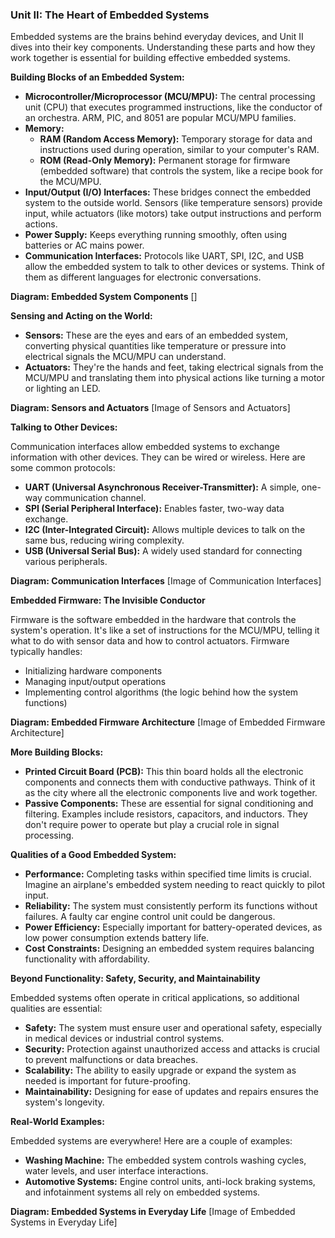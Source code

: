 ### **Unit II: The Heart of Embedded Systems**

Embedded systems are the brains behind everyday devices, and Unit II dives into their key components. Understanding these parts and how they work together is essential for building effective embedded systems.

**Building Blocks of an Embedded System:**

* **Microcontroller/Microprocessor (MCU/MPU):** The central processing unit (CPU) that executes programmed instructions, like the conductor of an orchestra. ARM, PIC, and 8051 are popular MCU/MPU families.
* **Memory:**
    * **RAM (Random Access Memory):** Temporary storage for data and instructions used during operation, similar to your computer's RAM.
    * **ROM (Read-Only Memory):** Permanent storage for firmware (embedded software) that controls the system, like a recipe book for the MCU/MPU.
* **Input/Output (I/O) Interfaces:** These bridges connect the embedded system to the outside world. Sensors (like temperature sensors) provide input, while actuators (like motors) take output instructions and perform actions.
* **Power Supply:** Keeps everything running smoothly, often using batteries or AC mains power.
* **Communication Interfaces:** Protocols like UART, SPI, I2C, and USB allow the embedded system to talk to other devices or systems. Think of them as different languages for electronic conversations.

**Diagram: Embedded System Components**
[]

**Sensing and Acting on the World:**

* **Sensors:** These are the eyes and ears of an embedded system, converting physical quantities like temperature or pressure into electrical signals the MCU/MPU can understand.
* **Actuators:** They're the hands and feet, taking electrical signals from the MCU/MPU and translating them into physical actions like turning a motor or lighting an LED.

**Diagram: Sensors and Actuators**
[Image of Sensors and Actuators]

**Talking to Other Devices:**

Communication interfaces allow embedded systems to exchange information with other devices. They can be wired or wireless. Here are some common protocols:

* **UART (Universal Asynchronous Receiver-Transmitter):** A simple, one-way communication channel.
* **SPI (Serial Peripheral Interface):** Enables faster, two-way data exchange.
* **I2C (Inter-Integrated Circuit):** Allows multiple devices to talk on the same bus, reducing wiring complexity.
* **USB (Universal Serial Bus):** A widely used standard for connecting various peripherals.

**Diagram: Communication Interfaces**
[Image of Communication Interfaces]

**Embedded Firmware: The Invisible Conductor**

Firmware is the software embedded in the hardware that controls the system's operation. It's like a set of instructions for the MCU/MPU, telling it what to do with sensor data and how to control actuators. Firmware typically handles:

*  Initializing hardware components
*  Managing input/output operations
*  Implementing control algorithms (the logic behind how the system functions)

**Diagram: Embedded Firmware Architecture**
[Image of Embedded Firmware Architecture]

**More Building Blocks:**

* **Printed Circuit Board (PCB):** This thin board holds all the electronic components and connects them with conductive pathways. Think of it as the city where all the electronic components live and work together.
* **Passive Components:** These are essential for signal conditioning and filtering. Examples include resistors, capacitors, and inductors. They don't require power to operate but play a crucial role in signal processing.

**Qualities of a Good Embedded System:**

* **Performance:** Completing tasks within specified time limits is crucial. Imagine an airplane's embedded system needing to react quickly to pilot input.
* **Reliability:** The system must consistently perform its functions without failures. A faulty car engine control unit could be dangerous.
* **Power Efficiency:** Especially important for battery-operated devices, as low power consumption extends battery life.
* **Cost Constraints:** Designing an embedded system requires balancing functionality with affordability.

**Beyond Functionality: Safety, Security, and Maintainability**

Embedded systems often operate in critical applications, so additional qualities are essential:

* **Safety:** The system must ensure user and operational safety, especially in medical devices or industrial control systems.
* **Security:** Protection against unauthorized access and attacks is crucial to prevent malfunctions or data breaches.
* **Scalability:** The ability to easily upgrade or expand the system as needed is important for future-proofing.
* **Maintainability:** Designing for ease of updates and repairs ensures the system's longevity.

**Real-World Examples:**

Embedded systems are everywhere! Here are a couple of examples:

* **Washing Machine:** The embedded system controls washing cycles, water levels, and user interface interactions.
* **Automotive Systems:** Engine control units, anti-lock braking systems, and infotainment systems all rely on embedded systems.

**Diagram: Embedded Systems in Everyday Life**
[Image of Embedded Systems in Everyday Life]

